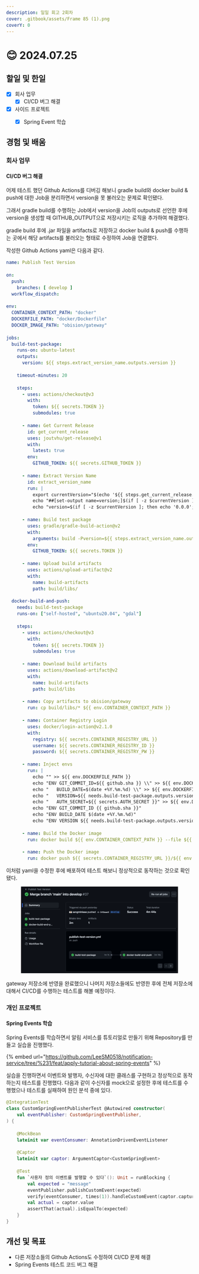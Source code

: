 ```yaml
---
description: 일일 회고 2회차
cover: .gitbook/assets/Frame 85 (1).png
coverY: 0
---
```


# 😊 2024.07.25

## 할일 및 한일

* [x] 회사 업무
  * [x] CI/CD 버그 해결
* [x] 사이드 프로젝트
  * [x] Spring Event 학습



## 경험 및 배움

### 회사 업무

#### CI/CD 버그 해결

어제 테스트 했던 Github Actions를 디버깅 해보니 gradle build와 docker build & push에 대한 Job을 분리하면서 version을 못 불러오는 문제로 확인됐다.

그래서 gradle build를 수행하는 Job에서 version을 Job의 outputs로 선언한 후에 version을 생성할 때 GITHUB\_OUTPUT으로 저장시키는 로직을 추가하여 해결했다.

gradle build 후에 .jar 파일을 artifacts로 저장하고 docker build & push를 수행하는 곳에서 해당 artifacts를 불러오는 형태로 수정하여 Job을 연결했다.

작성한 Github Actions yaml은 다음과 같다.

```yaml
name: Publish Test Version

on:
  push:
    branches: [ develop ]
  workflow_dispatch:

env:
  CONTAINER_CONTEXT_PATH: "docker"
  DOCKERFILE_PATH: "docker/Dockerfile"
  DOCKER_IMAGE_PATH: "obision/gateway"

jobs:
  build-test-package:
    runs-on: ubuntu-latest
    outputs:
      version: ${{ steps.extract_version_name.outputs.version }}

    timeout-minutes: 20

    steps:
      - uses: actions/checkout@v3
        with:
          token: ${{ secrets.TOKEN }}
          submodules: true

      - name: Get Current Release
        id: get_current_release
        uses: joutvhu/get-release@v1
        with:
          latest: true
        env:
          GITHUB_TOKEN: ${{ secrets.GITHUB_TOKEN }}

      - name: Extract Version Name
        id: extract_version_name
        run: |
          export currentVersion="$(echo '${{ steps.get_current_release.outputs.tag_name }}' | egrep -o '[0-9]{1,3}\.[0-9]{1,4}\.[0-9]{1,4}(\.[0-9]{1,2})?(-.*)?')"
          echo "##[set-output name=version;]$(if [ -z $currentVersion ]; then echo '0.0.0'; else echo "$currentVersion"; fi).${{ github.run_number }}"
          echo "version=$(if [ -z $currentVersion ]; then echo '0.0.0'; else echo "$currentVersion"; fi).${{ github.run_number }}" >> "$GITHUB_OUTPUT"

      - name: Build test package
        uses: gradle/gradle-build-action@v2
        with:
          arguments: build -Pversion=${{ steps.extract_version_name.outputs.version }} --parallel
        env:
          GITHUB_TOKEN: ${{ secrets.TOKEN }}

      - name: Upload build artifacts
        uses: actions/upload-artifact@v2
        with:
          name: build-artifacts
          path: build/libs/

  docker-build-and-push:
    needs: build-test-package
    runs-on: ["self-hosted", "ubuntu20.04", "gdal"]

    steps:
      - uses: actions/checkout@v3
        with:
          token: ${{ secrets.TOKEN }}
          submodules: true

      - name: Download build artifacts
        uses: actions/download-artifact@v2
        with:
          name: build-artifacts
          path: build/libs

      - name: Copy artifacts to obision/gateway
        run: cp build/libs/* ${{ env.CONTAINER_CONTEXT_PATH }}

      - name: Container Registry Login
        uses: docker/login-action@v2.1.0
        with:
          registry: ${{ secrets.CONTAINER_REGISTRY_URL }}
          username: ${{ secrets.CONTAINER_REGISTRY_ID }}
          password: ${{ secrets.CONTAINER_REGISTRY_PW }}

      - name: Inject envs
        run: |
          echo "" >> ${{ env.DOCKERFILE_PATH }}
          echo "ENV GIT_COMMIT_ID=${{ github.sha }} \\" >> ${{ env.DOCKERFILE_PATH }}
          echo "   BUILD_DATE=$(date +%Y.%m.%d) \\" >> ${{ env.DOCKERFILE_PATH }}
          echo "   VERSION=${{ needs.build-test-package.outputs.version }} \\" >> ${{ env.DOCKERFILE_PATH }}
          echo "   AUTH_SECRET=${{ secrets.AUTH_SECRET }}" >> ${{ env.DOCKERFILE_PATH }}
          echo "ENV GIT_COMMIT_ID {{ github.sha }}"
          echo "ENV BUILD_DATE $(date +%Y.%m.%d)"
          echo "ENV VERSION ${{ needs.build-test-package.outputs.version }}"

      - name: Build the Docker image
        run: docker build ${{ env.CONTAINER_CONTEXT_PATH }} --file ${{ env.DOCKERFILE_PATH }} --tag ${{ secrets.CONTAINER_REGISTRY_URL }}/${{ env.DOCKER_IMAGE_PATH }}:${{ needs.build-test-package.outputs.version }}

      - name: Push the Docker image
        run: docker push ${{ secrets.CONTAINER_REGISTRY_URL }}/${{ env.DOCKER_IMAGE_PATH }}:${{ needs.build-test-package.outputs.version }}
```

이처럼 yaml을 수정한 후에 배포하여 테스트 해보니 정상적으로 동작하는 것으로 확인됐다.

<figure><img src=".gitbook/assets/image.png" alt=""><figcaption></figcaption></figure>

gateway 저장소에 반영을 완료했으니 나머지 저장소들에도 반영한 후에 전체 저장소에 대해서 CI/CD를 수행하는 테스트를 해볼 예정이다.

### 개인 프로젝트

#### Spring Events 학습

Spring Events를 학습하면서 알림 서비스를 튜토리얼로 만들기 위해 Repository를 만들고 실습을 진행했다.

{% embed url="https://github.com/LeeSM0518/notification-service/tree/%231/feat/apply-tutorial-about-spring-events" %}

실습을 진행하면서 이벤트와 발행자, 수신자에 대한 클래스를 구현하고 정상적으로 동작하는지 테스트를 진행했다. 다음과 같이 수신자를 mock으로 설정한 후에 테스트를 수행했으나 테스트를 실패하여 원인 분석 중에 있다.

```kotlin
@IntegrationTest
class CustomSpringEventPublisherTest @Autowired constructor(
    val eventPublisher: CustomSpringEventPublisher,
) {

    @MockBean
    lateinit var eventConsumer: AnnotationDrivenEventListener

    @Captor
    lateinit var captor: ArgumentCaptor<CustomSpringEvent>

    @Test
    fun `사용자 정의 이벤트를 발행할 수 있다`(): Unit = runBlocking {
        val expected = "message"
        eventPublisher.publishCustomEvent(expected)
        verify(eventConsumer, times(1)).handleCustomEvent(captor.capture())
        val actual = captor.value
        assertThat(actual).isEqualTo(expected)
    }
}
```



## 개선 및 목표

* 다른 저장소들의 Github Actions도 수정하여 CI/CD 문제 해결
* Spring Events 테스트 코드 버그 해결

